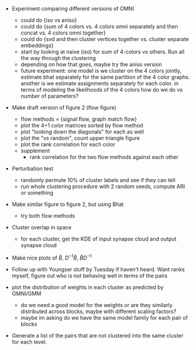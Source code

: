 - Experiment comparing different versions of OMNI 
    - could do {iso vs aniso}
    - could do {sum of 4 colors vs. 4 colors omni separately and then concat vs. 4 colors omni together}
    - could do {svd and then cluster vertices together vs. cluster separate embeddings}
    - start by looking at naive (iso) for sum of 4-colors vs others. Run all the way 
    through the clustering 
    - depending on how that goes, maybe try the aniso version
    - future experiment: one model is we cluster on the 4 colors jointly, estimate bhat 
    separately for the same partition of the 4 color graphs. another is we estimate assignments 
    separately for each color. in terms of modeling the likelihoods of the 4 colors how do we do vs 
    number of parameters? 

- Make draft version of figure 2 (flow figure)
    - flow methods = {signal flow, graph match flow}
    - plot the 4+1 color matrices sorted by flow method
    - plot "looking down the diagonals" for each as well
    - plot the "vs random", count upper triangle figure
    - plot the rank correlation for each color
    - supplement
        - rank correlation for the two flow methods against each other

- Perturbation test 
    - randomly permute 10% of cluster labels and see if they can tell
    - run whole clustering procedure with 2 random seeds, compute ARI or something

- Make similar figure to figure 2, but using Bhat 
    - try both flow methods

- Cluster overlap in space
    - for each cluster, get the KDE of input synapse cloud and output synapse cloud

- Make nice plots of $\hat{B}$, $D^{-1}\hat{B}$, $\hat{B}D^{-1}$ 

- Follow up with Youngser stuff by Tuesday if haven't heard. Want ranks myself, figure 
  out who is not behaving well in terms of the pairs 

- plot the distribution of weights in each cluster as predicted by OMNI/GMM
    - do we need a good model for the weights or are they similarly distributed across blocks, 
    maybe with different scaling factors? 
    - maybe im asking do we have the same model family for each pair of blocks 

- Generate a list of the pairs that are not clustered into the same cluster for each level. 

